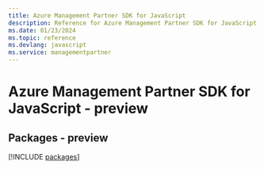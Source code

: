 ```yaml
---
title: Azure Management Partner SDK for JavaScript
description: Reference for Azure Management Partner SDK for JavaScript
ms.date: 01/23/2024
ms.topic: reference
ms.devlang: javascript
ms.service: managementpartner
---
```

# Azure Management Partner SDK for JavaScript - preview
## Packages - preview
[!INCLUDE [packages](management-partner-index.md)]